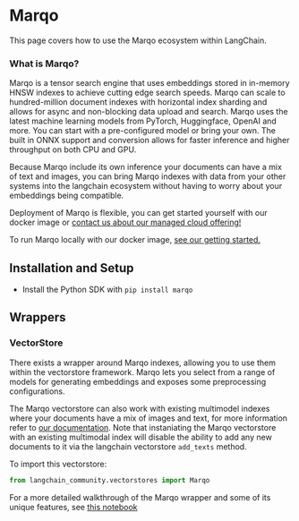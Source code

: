 # Marqo

This page covers how to use the Marqo ecosystem within LangChain.

### **What is Marqo?**

Marqo is a tensor search engine that uses embeddings stored in in-memory HNSW indexes to achieve cutting edge search speeds. Marqo can scale to hundred-million document indexes with horizontal index sharding and allows for async and non-blocking data upload and search. Marqo uses the latest machine learning models from PyTorch, Huggingface, OpenAI and more. You can start with a pre-configured model or bring your own. The built in ONNX support and conversion allows for faster inference and higher throughput on both CPU and GPU.

Because Marqo include its own inference your documents can have a mix of text and images, you can bring Marqo indexes with data from your other systems into the langchain ecosystem without having to worry about your embeddings being compatible.

Deployment of Marqo is flexible, you can get started yourself with our docker image or [contact us about our managed cloud offering!](https://www.marqo.ai/pricing)

To run Marqo locally with our docker image, [see our getting started.](https://docs.marqo.ai/latest/)

## Installation and Setup

- Install the Python SDK with `pip install marqo`

## Wrappers

### VectorStore

There exists a wrapper around Marqo indexes, allowing you to use them within the vectorstore framework. Marqo lets you select from a range of models for generating embeddings and exposes some preprocessing configurations.

The Marqo vectorstore can also work with existing multimodel indexes where your documents have a mix of images and text, for more information refer to [our documentation](https://docs.marqo.ai/latest/#multi-modal-and-cross-modal-search). Note that instaniating the Marqo vectorstore with an existing multimodal index will disable the ability to add any new documents to it via the langchain vectorstore `add_texts` method.

To import this vectorstore:

```python
from langchain_community.vectorstores import Marqo
```

For a more detailed walkthrough of the Marqo wrapper and some of its unique features, see [this notebook](/docs/integrations/vectorstores/marqo)
